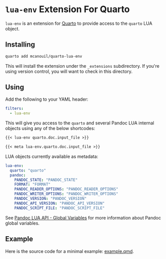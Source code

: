 # `lua-env` Extension For Quarto

`lua-env` is an extension for [Quarto](https://quarto.org) to provide access to the `quarto` LUA object.

## Installing

```bash
quarto add mcanouil/quarto-lua-env
```

This will install the extension under the `_extensions` subdirectory.
If you're using version control, you will want to check in this directory.

## Using

Add the following to your YAML header:

```yaml
filters:
  - lua-env
```

This will give you access to the `quarto` and several Pandoc LUA internal objects using any of the below shortcodes:

```markdown
{{< lua-env quarto.doc.input_file >}}

{{< meta lua-env.quarto.doc.input_file >}}
```

LUA objects currently available as metadata:

```yaml
lua-env:
  quarto: "quarto"
  pandoc:
    PANDOC_STATE: "PANDOC_STATE"
    FORMAT: "FORMAT"
    PANDOC_READER_OPTIONS: "PANDOC_READER_OPTIONS"
    PANDOC_WRITER_OPTIONS: "PANDOC_WRITER_OPTIONS"
    PANDOC_VERSION: "PANDOC_VERSION"
    PANDOC_API_VERSION: "PANDOC_API_VERSION"
    PANDOC_SCRIPT_FILE: "PANDOC_SCRIPT_FILE"
```

See [Pandoc LUA API - Global Variables](https://pandoc.org/lua-filters.html#global-variables) for more information about Pandoc global variables.

## Example

Here is the source code for a minimal example: [example.qmd](example.qmd).
